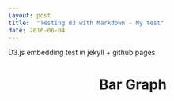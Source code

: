 ```yaml
---
layout: post
title:  "Testing d3 with Markdown - My test"
date: 2016-06-04
---
```


D3.js embedding test in jekyll + github pages

<head>
  <meta charset="utf-8">
  <title>D3js bar chart </title>
  <link rel="stylesheet" type="text/css" href="/js/chart1/stylesheet.css">
  <script src="//d3js.org/d3.v3.min.js"></script>
</head>
<body>
  <h1 style="text-align:center;">Bar Graph</h1>
  <script type="text/javascript" src="/js/chart1/bar.js"></script>
</body>
